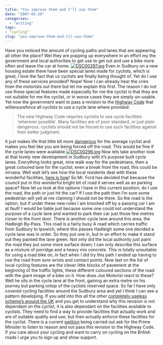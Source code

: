 ```yaml
---
title: "You improve them and I'll use them"
date: "2007-05-29"
categories:
  - "writing"
tags:
- “cycling”
slug: "you-improve-them-and-ill-use-them"
---
```


Have you noticed the amount of cycling paths and lanes that are appearing all other the place? Wel they are popping up everywhere in an effort my the government and local authorities to get use to get out and use a bike more often and leave the car at home.
 [![DSC00297.jpg][image-1]][1]
Even in Sudbury on a new housing estate there have been special lanes made for cyclists, which is great, I love the fact that us cyclists are finally being thought of. Yet do I use any of these services provided? Nope! Now I can already hear the cries from the motorists out there but let me explain this first. The reason I do not use these special features made especially for me the cyclist is that they are not suitable for me the cyclist, or in worse cases they are simply un-usable. Yet now the government want to pass a revision to the [Highway Code][2] that willensureforce all cyclists to use a cycle lane where provided:

> The new Highway Code requries cyclsits to use cycle facilities ‘wherever possible’. Many facilities are of poor standard, or just plain dangerous. cyclists should not be forced to use such facilities against their better judgment.

It just makes life that little bit more [dangerous][3] for the average cyclist and makes you feel like you are being forced off the road. This would be fine if the cycle lanes were available
 [![DSC00296.jpg][image-2]][4]
Now lets take another look at that lovely new development in Sudbury with it’s purpose built cycle lanes. Everything looks great, nice walk way for the pedestrians, then a great coloured lane for the cyclist; even a break from the road, this could be nirvana. Well wait let’s see how the local residents deal with these wonderful facilities, [here is how][5]! So Mr. Ford has decided that because the council put in this wonderful bright bit of road it serves well as an parking space? Now let us look at the options I have in this current position; do I use the road, the path or just hit the car? If I use the path then I’m sure some pedestrian will yell at me claiming I should not be there. So the road is the option, but if under these new rules I am knocked off by a passing car I am at fault! I would be liable just because some one could not understand the purpose of a cycle lane and wanted to park their car just those few metres closer to the front door. There is another cycle lane around this area, the Hadleigh By-Pass. This road is a fairly busy A road which carries traffic from Sudbury to Ipswich, where this passes Hadleigh some one decided a cycle lane was in order. So they put one in, but in an effort to make it stand out they painted the lane green. Not only did the local authority just paint the road they put some more surface down; I can only describe this surface as a mixture of porridge and a heavy mix concrete. This is totally unsuitable for using a road bike on, in fact when I did try this path I ended up having to use the road from sore wrists and contact points. Now last on the list of local cycling features are the clever little blocks of pavement at the beginning of the traffic lights, these different coloured sections of the road with the giant image of a bike on it. How does Joe Motorist react to these? Well he sits in the cycle lane at the front, gaining an extra metre on his journey but parking ontop of the cyclists reserved space. So far I have only covered cycling facilities around the Sudbury area and yet I think I can see a pattern developing. If you add into this all the other [completely useless scheme’s around the UK][6] and you get to understand why this revision is not dependant on the cyclist, it is also dependant on the facilities available to cyclists. They need to find a way to provide facilities that actually work and are of suitable quality and use, but then actually enforce these facilities for the cyclist. There is a current [petition][7] being carried out ask for the Prime Minister to listen to reason and not pass this revision to the Highway Code. If you care about your cycling and want to carry on cycling on the British roads I urge you to sign up and show support.

[1]:	https://www.flickr.com/photos/funkylarma/519393910/ "Photo Sharing"
[2]:	https://en.wikipedia.org/wiki/Highway_Code
[3]:	https://driving.timesonline.co.uk/tol/life_and_style/driving/features/article1746923.ece
[4]:	https://www.flickr.com/photos/funkylarma/519419849/ "Photo Sharing"
[5]:	https://farm1.static.flickr.com/226/519395024_94f2b83d0b.jpg
[6]:	https://www.warringtoncyclecampaign.co.uk/facility-of-the-month
[7]:	https://petitions.pm.gov.uk/roads4bikes/

[image-1]:	/images/519393910_2aa88ded0d_m.jpg
[image-2]:	/images/519419849_944fa1cded_m.jpg